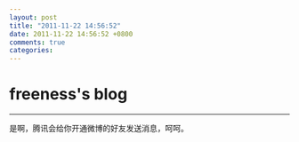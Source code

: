 ```yaml
---
layout: post
title: "2011-11-22 14:56:52"
date: 2011-11-22 14:56:52 +0800
comments: true
categories: 
---
```


# freeness's blog

----------

>
是啊，腾讯会给你开通微博的好友发送消息，呵呵。